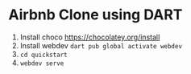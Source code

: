 # Airbnb Clone using DART
1. Install choco https://chocolatey.org/install
2. Install webdev `dart pub global activate webdev` 
3. `cd quickstart`
4. `webdev serve` 